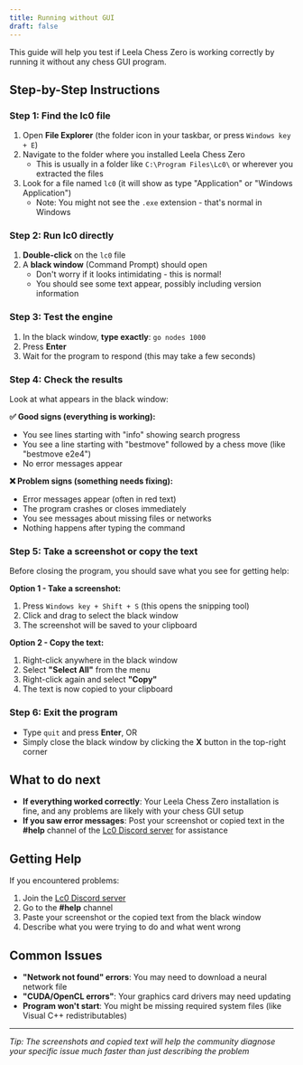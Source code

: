 ```yaml
---
title: Running without GUI
draft: false
---
```


This guide will help you test if Leela Chess Zero is working correctly by running it without any chess GUI program.

## Step-by-Step Instructions

### Step 1: Find the lc0 file
1. Open **File Explorer** (the folder icon in your taskbar, or press `Windows key + E`)
2. Navigate to the folder where you installed Leela Chess Zero
   - This is usually in a folder like `C:\Program Files\Lc0\` or wherever you extracted the files
3. Look for a file named `lc0` (it will show as type "Application" or "Windows Application")
   - Note: You might not see the `.exe` extension - that's normal in Windows

### Step 2: Run lc0 directly
1. **Double-click** on the `lc0` file
2. A **black window** (Command Prompt) should open
   - Don't worry if it looks intimidating - this is normal!
   - You should see some text appear, possibly including version information

### Step 3: Test the engine
1. In the black window, **type exactly**: `go nodes 1000`
2. Press **Enter**
3. Wait for the program to respond (this may take a few seconds)

### Step 4: Check the results
Look at what appears in the black window:

**✅ Good signs (everything is working):**
- You see lines starting with "info" showing search progress
- You see a line starting with "bestmove" followed by a chess move (like "bestmove e2e4")
- No error messages appear

**❌ Problem signs (something needs fixing):**
- Error messages appear (often in red text)
- The program crashes or closes immediately
- You see messages about missing files or networks
- Nothing happens after typing the command

### Step 5: Take a screenshot or copy the text
Before closing the program, you should save what you see for getting help:

**Option 1 - Take a screenshot:**
1. Press `Windows key + Shift + S` (this opens the snipping tool)
2. Click and drag to select the black window
3. The screenshot will be saved to your clipboard

**Option 2 - Copy the text:**
1. Right-click anywhere in the black window
2. Select **"Select All"** from the menu
3. Right-click again and select **"Copy"**
4. The text is now copied to your clipboard

### Step 6: Exit the program
- Type `quit` and press **Enter**, OR
- Simply close the black window by clicking the **X** button in the top-right corner

## What to do next

- **If everything worked correctly**: Your Leela Chess Zero installation is fine, and any problems are likely with your chess GUI setup
- **If you saw error messages**: Post your screenshot or copied text in the **#help** channel of the [Lc0 Discord server](https://discord.gg/pKujYxD) for assistance

## Getting Help

If you encountered problems:
1. Join the [Lc0 Discord server](https://discord.gg/pKujYxD)
2. Go to the **#help** channel
3. Paste your screenshot or the copied text from the black window
4. Describe what you were trying to do and what went wrong

## Common Issues

- **"Network not found" errors**: You may need to download a neural network file
- **"CUDA/OpenCL errors"**: Your graphics card drivers may need updating
- **Program won't start**: You might be missing required system files (like Visual C++ redistributables)

---

*Tip: The screenshots and copied text will help the community diagnose your specific issue much faster than just describing the problem*